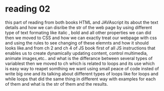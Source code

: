 # reading 02

this part of reading from both books HTML and JAVAscript its about the text details and how we can disribe the str of the web page by using different type of text formating like italic , bold and all other properties we can did then we moved to CSS and how we can exactly treat our webpage with css and using the rules to see changing of these elemnts and how it should looks like.and from ch 2 and ch 4 of JS book first of all JS instructions that enables us to create dynamically updating content, control multimedia, animate images,etc.. and what is the differance between several types of variablest then we moved to ch which is related to loops and its use which is easy way to reapet somthing we want using small peace of code insted of write big one and its talking about diifferent types of loops like for loops and while loops that did the same thing in different way with examples for each of them and what is the str of them and the results.
